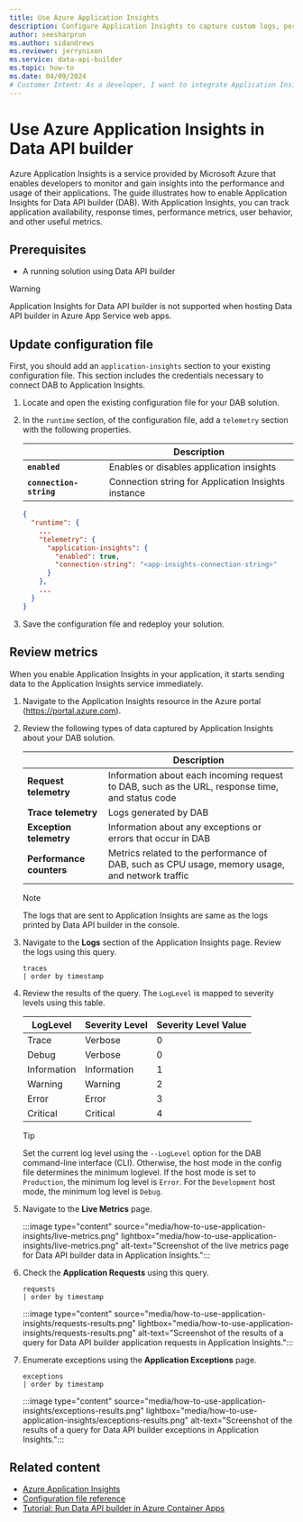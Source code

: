 ```yaml
---
title: Use Azure Application Insights
description: Configure Application Insights to capture custom logs, performance data, and availability metrics about Data API builder for analysis and troubleshooting.
author: seesharprun
ms.author: sidandrews
ms.reviewer: jerrynixon
ms.service: data-api-builder
ms.topic: how-to
ms.date: 04/09/2024
# Customer Intent: As a developer, I want to integrate Application Insights with Data API builder, so that I can capture performance metrics.
---
```


# Use Azure Application Insights in Data API builder

Azure Application Insights is a service provided by Microsoft Azure that enables developers to monitor and gain insights into the performance and usage of their applications. The guide illustrates how to enable Application Insights for Data API builder (DAB). With Application Insights, you can track application availability, response times, performance metrics, user behavior, and other useful metrics.

## Prerequisites

- A running solution using Data API builder

> [!WARNING]
> Application Insights for Data API builder is not supported when hosting Data API builder in Azure App Service web apps.

## Update configuration file

First, you should add an `application-insights` section to your existing configuration file. This section includes the credentials necessary to connect DAB to Application Insights.

1. Locate and open the existing configuration file for your DAB solution.

1. In the `runtime` section, of the configuration file, add a `telemetry` section with the following properties.

    | | Description |
    | --- | --- |
    | **`enabled`** | Enables or disables application insights |
    | **`connection-string`** | Connection string for Application Insights instance |

    ```json
    {
      "runtime": {
        ...
        "telemetry": {
          "application-insights": {
            "enabled": true,
            "connection-string": "<app-insights-connection-string>"
          }
        },
        ...
      }
    }
    ```

1. Save the configuration file and redeploy your solution.

## Review metrics

When you enable Application Insights in your application, it starts sending data to the Application Insights service immediately.

1. Navigate to the Application Insights resource in the Azure portal (<https://portal.azure.com>).

1. Review the following types of data captured by Application Insights about your DAB solution.

    | | Description |
    | --- | --- |
    | **Request telemetry** | Information about each incoming request to DAB, such as the URL, response time, and status code |
    | **Trace telemetry** | Logs generated by DAB |
    | **Exception telemetry** | Information about any exceptions or errors that occur in DAB |
    | **Performance counters** | Metrics related to the performance of DAB, such as CPU usage, memory usage, and network traffic |

    > [!NOTE]
    > The logs that are sent to Application Insights are same as the logs printed by Data API builder in the console.

1. Navigate to the **Logs** section of the Application Insights page. Review the logs using this query.

    ```kusto
    traces
    | order by timestamp
    ```

1. Review the results of the query. The `LogLevel` is mapped to severity levels using this table.

    | LogLevel | Severity Level | Severity Level Value |
    | --- | --- | --- |
    | Trace | Verbose | 0 |
    | Debug | Verbose | 0 |
    | Information | Information | 1 |
    | Warning | Warning | 2 |
    | Error | Error | 3 |
    | Critical | Critical | 4 |

    > [!TIP]
    > Set the current log level using the `--LogLevel` option for the DAB command-line interface (CLI). Otherwise, the host mode in the config file determines the minimum loglevel. If the host mode is set to `Production`, the minimum log level is `Error`. For the `Development` host mode, the minimum log level is `Debug`.

1. Navigate to the **Live Metrics** page.

    :::image type="content" source="media/how-to-use-application-insights/live-metrics.png" lightbox="media/how-to-use-application-insights/live-metrics.png" alt-text="Screenshot of the live metrics page for Data API builder data in Application Insights.":::

1. Check the **Application Requests** using this query.

    ```kusto
    requests
    | order by timestamp
    ```

    :::image type="content" source="media/how-to-use-application-insights/requests-results.png" lightbox="media/how-to-use-application-insights/requests-results.png"  alt-text="Screenshot of the results of a query for Data API builder application requests in Application Insights.":::

1. Enumerate exceptions using the **Application Exceptions** page.

    ```kusto
    exceptions
    | order by timestamp
    ```

    :::image type="content" source="media/how-to-use-application-insights/exceptions-results.png" lightbox="media/how-to-use-application-insights/exceptions-results.png" alt-text="Screenshot of the results of a query for Data API builder exceptions in Application Insights.":::

## Related content

- [Azure Application Insights](/azure/azure-monitor/app/app-insights-overview)
- [Configuration file reference](../reference-configuration.md)
- [Tutorial: Run Data API builder in Azure Container Apps](../running-in-azure.md)
